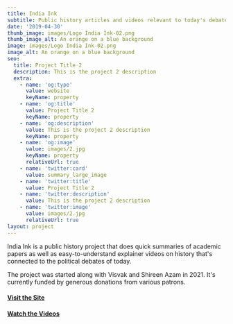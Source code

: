 ```yaml
---
title: India Ink
subtitle: Public history articles and videos relevant to today's debates
date: '2019-04-30'
thumb_image: images/Logo India Ink-02.png
thumb_image_alt: An orange on a blue background
image: images/Logo India Ink-02.png
image_alt: An orange on a blue background
seo:
  title: Project Title 2
  description: This is the project 2 description
  extra:
    - name: 'og:type'
      value: website
      keyName: property
    - name: 'og:title'
      value: Project Title 2
      keyName: property
    - name: 'og:description'
      value: This is the project 2 description
      keyName: property
    - name: 'og:image'
      value: images/2.jpg
      keyName: property
      relativeUrl: true
    - name: 'twitter:card'
      value: summary_large_image
    - name: 'twitter:title'
      value: Project Title 2
    - name: 'twitter:description'
      value: This is the project 2 description
    - name: 'twitter:image'
      value: images/2.jpg
      relativeUrl: true
layout: project
---
```

India Ink is a public history project that does quick summaries of academic papers as well as easy-to-understand explainer videos on history that's connected to the political debates of today.

The project was started along with Visvak and Shireen Azam in 2021. It's currently funded by generous donations from various patrons.

#### [**Visit the Site**](indiaink.org/)

#### [**Watch the Videos**](https://www.youtube.com/c/IndiaInkHistory)
